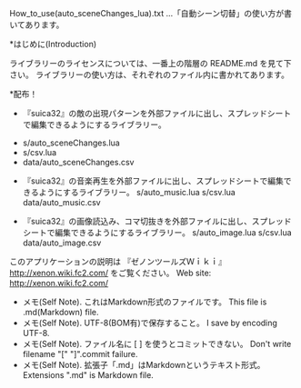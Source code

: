 ﻿How_to_use(auto_sceneChanges_lua).txt …「自動シーン切替」の使い方が書いてあります。


*はじめに(Introduction)

ライブラリーのライセンスについては、一番上の階層の README.md を見て下さい。
ライブラリーの使い方は、それぞれのファイル内に書かれてあります。


*配布！

- 『suica32』の敵の出現パターンを外部ファイルに出し、スプレッドシートで編集できるようにするライブラリー。
* s/auto_sceneChanges.lua
* s/csv.lua
* data/auto_sceneChanges.csv

- 『suica32』の音楽再生を外部ファイルに出し、スプレッドシートで編集できるようにするライブラリー。
    s/auto_music.lua
    s/csv.lua
    data/auto_music.csv

- 『suica32』の画像読込み、コマ切抜きを外部ファイルに出し、スプレッドシートで編集できるようにするライブラリー。
    s/auto_image.lua
    s/csv.lua
    data/auto_image.csv









このアプリケーションの説明は 『ゼノンツールズＷｉｋｉ』 http://xenon.wiki.fc2.com/ をご覧ください。
Web site: http://xenon.wiki.fc2.com/

* メモ(Self Note). これはMarkdown形式のファイルです。 This file is .md(Markdown) file.
* メモ(Self Note). UTF-8(BOM有)で保存すること。 I save by encoding UTF-8.
* メモ(Self Note). ファイル名に [ ] を使うとコミットできない。 Don't write filename "[" "]".commit failure.
* メモ(Self Note). 拡張子「.md」はMarkdownというテキスト形式。 Extensions ".md" is Markdown file.
